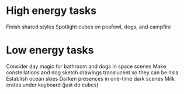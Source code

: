 # High energy tasks
Finish shared styles
Spotlight cubes on peafowl, dogs, and campfire

# Low energy tasks
Consider day magic for bathroom and dogs in space scenes
Make constellations and dog sketch drawings translucent so they can be hsla
Establish ocean skies
Darken presences in one-time dark scenes
Milk crates under keyboard (just do cubes)

